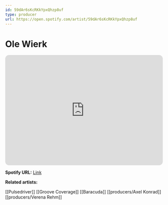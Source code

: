 ```yaml
---
id: 59dAr6sKcRKkYpxQhzp8uf
type: producer
url: https://open.spotify.com/artist/59dAr6sKcRKkYpxQhzp8uf
---
```

# Ole Wierk

<iframe style="border-radius:12px" src="https://open.spotify.com/embed/artist/59dAr6sKcRKkYpxQhzp8uf" width="100%" height="352" frameBorder="0" allowfullscreen="" allow="autoplay; clipboard-write; encrypted-media; fullscreen; picture-in-picture" loading="lazy"></iframe>

**Spotify URL:** [Link](https://open.spotify.com/artist/59dAr6sKcRKkYpxQhzp8uf)

**Related artists:**

[[Pulsedriver]]
[[Groove Coverage]]
[[Baracuda]]
[[producers/Axel Konrad]]
[[producers/Verena Rehm]]
